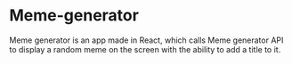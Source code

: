 # Meme-generator

Meme generator is an app made in React, which calls Meme generator API to display a random meme on the screen with the ability to add a title to it.
